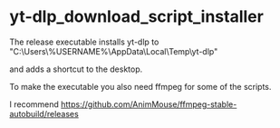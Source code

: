 # yt-dlp_download_script_installer

The release executable installs yt-dlp to "C:\Users\\%USERNAME%\AppData\Local\Temp\yt-dlp"

and adds a shortcut to the desktop.


To make the executable you also need ffmpeg for some of the scripts.

I recommend https://github.com/AnimMouse/ffmpeg-stable-autobuild/releases
